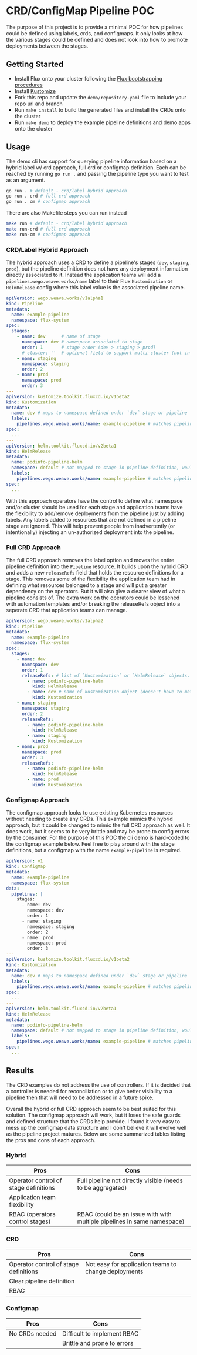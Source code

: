 # CRD/ConfigMap Pipeline POC

The purpose of this project is to provide a minimal POC for how pipelines could be defined using labels, crds, and configmaps.  It only looks at how the various stages could be defined and does not look into how to promote deployments between the stages.

## Getting Started
- Install Flux onto your cluster following the [Flux bootstrapping procedures](https://fluxcd.io/docs/installation/#bootstrap)
- Install [Kustomize](https://kubectl.docs.kubernetes.io/installation/kustomize)
- Fork this repo and update the `demo/repository.yaml` file to include your repo url and branch
- Run `make install` to build the generated files and install the CRDs onto the cluster
- Run `make demo` to deploy the example pipeline definitions and demo apps onto the cluster

## Usage
The demo cli has support for querying pipeline information based on a hybrid label w/ crd approach, full crd or configmap definition.  Each can be reached by running `go run .` and passing the pipeline type you want to test as an argument.

```bash
go run . # default - crd/label hybrid approach
go run . crd # full crd approach
go run . cm # configmap approach
```

There are also Makefile steps you can run instead

```bash
make run # default - crd/label hybrid approach
make run-crd # full crd approach
make run-cm # configmap approach
```

### CRD/Label Hybrid Approach
The hybrid approach uses a CRD to define a pipeline's stages (`dev`, `staging`, `prod`), but the pipeline definition does not have any deployment information directly associated to it.  Instead the application teams will add a `pipelines.wego.weave.works/name` label to their Flux `Kustomization` or `HelmRelease` config where this label value is the associated pipeline name.

```yaml
apiVersion: wego.weave.works/v1alpha1
kind: Pipeline
metadata:
  name: example-pipeline
  namespace: flux-system
spec:
  stages:
    - name: dev      # name of stage
      namespace: dev # namespace associated to stage
      order: 1       # stage order (dev > staging > prod)
      # cluster: ''  # optional field to support multi-cluster (not in scope for POC)
    - name: staging
      namespace: staging
      order: 2
    - name: prod
      namespace: prod
      order: 3
---
apiVersion: kustomize.toolkit.fluxcd.io/v1beta2
kind: Kustomization
metadata:
  name: dev # maps to namespace defined under `dev` stage or pipeline
  labels:
    pipelines.wego.weave.works/name: example-pipeline # matches pipeline name above
spec:
  ...
---
apiVersion: helm.toolkit.fluxcd.io/v2beta1
kind: HelmRelease
metadata:
  name: podinfo-pipeline-helm
  namespace: default # not mapped to stage in pipeline definition, would not show up when looking up pipeline info
  labels:
    pipelines.wego.weave.works/name: example-pipeline # matches pipeline name above
spec:
  ...
```

With this approach operators have the control to define what namespace and/or cluster should be used for each stage and application teams have the flexibility to add/remove deployments from the pipeline just by adding labels.  Any labels added to resources that are not defined in a pipeline stage are ignored.  This will help prevent people from inadvertently (or intentionally) injecting an un-authorized deployment into the pipeline.

### Full CRD Approach
The full CRD approach removes the label option and moves the entire pipeline definition into the `Pipeline` resource.  It builds upon the hybrid CRD and adds a new `releaseRefs` field that holds the resource definitions for a stage.  This removes some of the flexibility the application team had in defining what resources belonged to a stage and will put a greater dependency on the operators.  But it will also give a clearer view of what a pipeline consists of.  The extra work on the operators could be lessened with automation templates and/or breaking the releaseRefs object into a seperate CRD that application teams can manage.

```yaml
apiVersion: wego.weave.works/v1alpha2
kind: Pipeline
metadata:
  name: example-pipeline
  namespace: flux-system
spec:
  stages:
    - name: dev
      namespace: dev
      order: 1
      releaseRefs: # list of `Kustomization` or `HelmRelease` objects. They MUST be in the defined stage namespace
        - name: podinfo-pipeline-helm
          kind: HelmRelease
        - name: dev # name of kustomization object (doesn't have to match stage name)
          kind: Kustomization
    - name: staging
      namespace: staging
      order: 2
      releaseRefs:
        - name: podinfo-pipeline-helm
          kind: HelmRelease
        - name: staging
          kind: Kustomization
    - name: prod
      namespace: prod
      order: 3
      releaseRefs:
        - name: podinfo-pipeline-helm
          kind: HelmRelease
        - name: prod
          kind: Kustomization
```

### Configmap Approach
The configmap approach looks to use existing Kubernetes resources without needing to create any CRDs.  This example mimics the hybrid approach, but it could be changed to mimic the full CRD approach as well.  It does work, but it seems to be very brittle and may be prone to config errors by the consumer.  For the purpose of this POC the cli demo is hard-coded to the configmap example below.  Feel free to play around with the stage definitions, but a configmap with the name `example-pipeline` is required.

```yaml
apiVersion: v1
kind: ConfigMap
metadata:
  name: example-pipeline
  namespace: flux-system
data:
  pipelines: |
    stages:
      - name: dev
        namespace: dev
        order: 1
      - name: staging
        namespace: staging
        order: 2
      - name: prod
        namespace: prod
        order: 3
---
apiVersion: kustomize.toolkit.fluxcd.io/v1beta2
kind: Kustomization
metadata:
  name: dev # maps to namespace defined under `dev` stage or pipeline
  labels:
    pipelines.wego.weave.works/name: example-pipeline # matches pipeline name above
spec:
  ...
---
apiVersion: helm.toolkit.fluxcd.io/v2beta1
kind: HelmRelease
metadata:
  name: podinfo-pipeline-helm
  namespace: default # not mapped to stage in pipeline definition, would not show up when looking up pipeline info
  labels:
    pipelines.wego.weave.works/name: example-pipeline # matches pipeline name above
spec:
  ...
```

## Results
The CRD examples do not address the use of controllers.  If it is decided that a controller is needed for reconciliation or to give better visibility to a pipeline then that will need to be addressed in a future spike.

Overall the hybrid or full CRD approach seem to be best suited for this solution.  The configmap approach will work, but it loses the safe guards and defined structure that the CRDs help provide.  I found it very easy to mess up the configmap data structure and I don't believe it will evolve well as the pipeline project matures.  Below are some summarized tables listing the pros and cons of each approach.

### Hybrid
| Pros | Cons |
| ---- | ---- |
| Operator control of stage definitions | Full pipeline not directly visible (needs to be aggregated) |
| Application team flexibility | |
| RBAC (operators control stages) | RBAC (could be an issue with with multiple pipelines in same namespace) |

### CRD
| Pros | Cons |
| ---- | ---- |
| Operator control of stage definitions | Not easy for application teams to change deployments |
| Clear pipeline definition | |
| RBAC | |

### Configmap
| Pros | Cons |
| ---- | ---- |
| No CRDs needed | Difficult to implement RBAC |
| | Brittle and prone to errors |